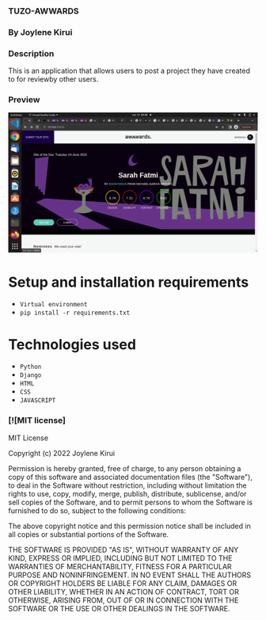

### TUZO-AWWARDS

### By Joylene Kirui

### Description
This is an application that allows users to post a project they  have created to for reviewby other users.

### Preview
![](AWWARD.png)

# Setup and installation requirements
* `Virtual environment`
* `pip install -r requirements.txt`

# Technologies used
* `Python`
* `Django`
* `HTML`
* `CSS`
* `JAVASCRIPT`

### [![MIT license]
MIT License

Copyright (c) 2022 Joylene Kirui

Permission is hereby granted, free of charge, to any person obtaining a copy of this software and associated documentation files (the "Software"), to deal in the Software without restriction, including without limitation the rights to use, copy, modify, merge, publish, distribute, sublicense, and/or sell copies of the Software, and to permit persons to whom the Software is furnished to do so, subject to the following conditions:

The above copyright notice and this permission notice shall be included in all copies or substantial portions of the Software.

THE SOFTWARE IS PROVIDED "AS IS", WITHOUT WARRANTY OF ANY KIND, EXPRESS OR IMPLIED, INCLUDING BUT NOT LIMITED TO THE WARRANTIES OF MERCHANTABILITY, FITNESS FOR A PARTICULAR PURPOSE AND NONINFRINGEMENT. IN NO EVENT SHALL THE AUTHORS OR COPYRIGHT HOLDERS BE LIABLE FOR ANY CLAIM, DAMAGES OR OTHER LIABILITY, WHETHER IN AN ACTION OF CONTRACT, TORT OR OTHERWISE, ARISING FROM, OUT OF OR IN CONNECTION WITH THE SOFTWARE OR THE USE OR OTHER DEALINGS IN THE SOFTWARE.


